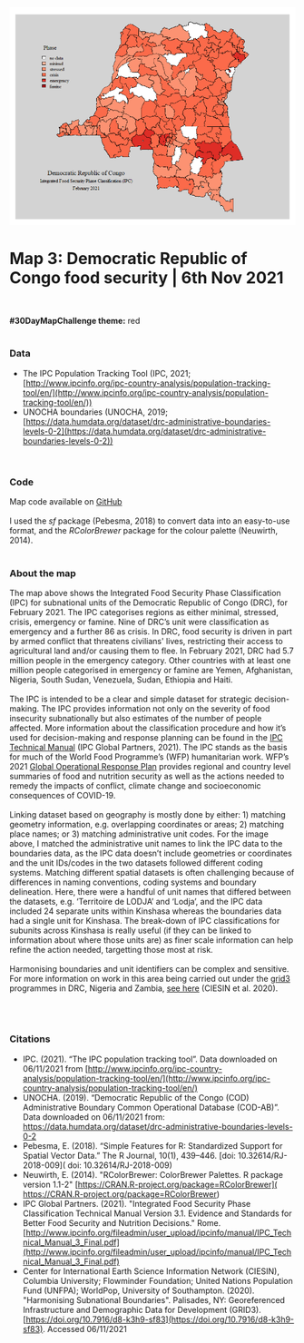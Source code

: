 
![map3](/maps/map3_cod_food.png)

# Map 3: Democratic Republic of Congo food security | 6th Nov 2021 

<br />

**#30DayMapChallenge theme:** red <br />
<br />

### Data

- The IPC Population Tracking Tool (IPC, 2021; [http://www.ipcinfo.org/ipc-country-analysis/population-tracking-tool/en/](http://www.ipcinfo.org/ipc-country-analysis/population-tracking-tool/en/)) <br />
- UNOCHA boundaries (UNOCHA, 2019; [https://data.humdata.org/dataset/drc-administrative-boundaries-levels-0-2](https://data.humdata.org/dataset/drc-administrative-boundaries-levels-0-2)) <br />
<br />

### Code

Map code available on [GitHub](https://github.com/cadooley/map_challenge_2021/blob/main/RScripts/map3_cod_food.R) <br />
<br />
I used the *sf* package (Pebesma, 2018) to convert data into an easy-to-use format, and the *RColorBrewer* package for the colour palette (Neuwirth, 2014). <br />
<br />

### About the map

The map above shows the Integrated Food Security Phase Classification (IPC) for subnational units of the Democratic Republic of Congo (DRC), for February 2021. The IPC categorises regions as either minimal, stressed, crisis, emergency or famine. Nine of DRC’s unit were classification as emergency and a further 86 as crisis. In DRC, food security is driven in part by armed conflict that threatens civilians' lives, restricting their access to agricultural land and/or causing them to flee. In February 2021, DRC had 5.7 million people in the emergency category. Other countries with at least one million people categorised in emergency or famine are Yemen, Afghanistan, Nigeria, South Sudan, Venezuela, Sudan, Ethiopia and Haiti. <br />
<br />
The IPC is intended to be a clear and simple dataset for strategic decision-making. The IPC provides information not only on the severity of food insecurity subnationally but also estimates of the number of people affected. More information about the classification procedure and how it’s used for decision-making and response planning can be found in the [IPC Technical Manual]( http://www.ipcinfo.org/fileadmin/user_upload/ipcinfo/manual/IPC_Technical_Manual_3_Final.pdf) (IPC Global Partners, 2021). The IPC stands as the basis for much of the World Food Programme’s (WFP) humanitarian work. WFP’s 2021 [Global Operational Response Plan](https://reliefweb.int/sites/reliefweb.int/files/resources/WFP-0000123959.pdf) provides regional and country level summaries of food and nutrition security as well as the actions needed to remedy the impacts of conflict, climate change and socioeconomic consequences of COVID-19. <br />
<br />
Linking dataset based on geography is mostly done by either: 1) matching geometry information, e.g. overlapping coordinates or areas; 2) matching place names; or 3) matching administrative unit codes. For the image above, I matched the administrative unit names to link the IPC data to the boundaries data, as the IPC data doesn’t include geometries or coordinates and the unit IDs/codes in the two datasets followed different coding systems. Matching different spatial datasets is often challenging because of differences in naming conventions, coding systems and boundary delineation. Here, there were a handful of unit names that differed between the datasets, e.g. ‘Territoire de LODJA’ and ‘Lodja’, and the IPC data included 24 separate units within Kinshasa whereas the boundaries data had a single unit for Kinshasa. The break-down of IPC classifications for subunits across Kinshasa is really useful (if they can be linked to information about where those units are) as finer scale information can help refine the action needed, targetting those most at risk. <br />
<br />
Harmonising boundaries and unit identifiers can be complex and sensitive. For more information on work in this area being carried out under the [grid3](https://grid3.org/) programmes in DRC, Nigeria and Zambia, [see here](https://www.grid3.org/content/uploads/2021/10/GRID3_BoundariesWhitePaper_English_Final_Oct21.pdf) (CIESIN et al. 2020). <br />
<br />


<br />

### Citations

- IPC. (2021). “The IPC population tracking tool”. Data downloaded on 06/11/2021 from [http://www.ipcinfo.org/ipc-country-analysis/population-tracking-tool/en/](http://www.ipcinfo.org/ipc-country-analysis/population-tracking-tool/en/)
- UNOCHA. (2019). “Democratic Republic of the Congo (COD) Administrative Boundary Common Operational Database (COD-AB)”. Data downloaded on 06/11/2021 from: https://data.humdata.org/dataset/drc-administrative-boundaries-levels-0-2
- Pebesma, E. (2018). “Simple Features for R: Standardized Support for Spatial Vector Data.” The R Journal, 10(1), 439–446. [doi: 10.32614/RJ-2018-009]( doi: 10.32614/RJ-2018-009)
- Neuwirth, E. (2014). "RColorBrewer: ColorBrewer Palettes. R package version 1.1-2" [https://CRAN.R-project.org/package=RColorBrewer]( https://CRAN.R-project.org/package=RColorBrewer)
- IPC Global Partners. (2021). "Integrated Food Security Phase Classification Technical Manual Version 3.1. Evidence and Standards for Better Food Security and Nutrition Decisions." Rome. [http://www.ipcinfo.org/fileadmin/user_upload/ipcinfo/manual/IPC_Technical_Manual_3_Final.pdf](http://www.ipcinfo.org/fileadmin/user_upload/ipcinfo/manual/IPC_Technical_Manual_3_Final.pdf)
- Center for International Earth Science Information Network (CIESIN), Columbia University; Flowminder Foundation; United Nations Population Fund (UNFPA); WorldPop, University of Southampton. (2020). "Harmonising Subnational Boundaries". Palisades, NY: Georeferenced Infrastructure and Demographic Data for Development (GRID3). [https://doi.org/10.7916/d8-k3h9-sf83](https://doi.org/10.7916/d8-k3h9-sf83). Accessed 06/11/2021
